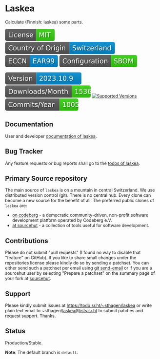 # Laskea

Calculate (Finnish: laskea) some parts.

[![License](docs/badges/license-spdx-mit.svg)](https://git.sr.ht/~sthagen/laskea/tree/default/item/LICENSE)
[![Country of Origin](docs/badges/country-of-origin-name-switzerland-neutral.svg)](https://git.sr.ht/~sthagen/laskea/tree/default/item/COUNTRY-OF-ORIGIN)
[![Export Classification Control Number (ECCN)](docs/badges/export-control-classification-number_eccn-ear99-neutral.svg)](https://git.sr.ht/~sthagen/laskea/tree/default/item/EXPORT-CONTROL-CLASSIFICATION-NUMBER)
[![Configuration](docs/badges/configuration-sbom.svg)](https://git.sr.ht/~sthagen/laskea/tree/default/item/docs/third-party/README.md)

[![Version](docs/badges/latest-release.svg)](https://pypi.python.org/pypi/laskea/)
[![Downloads](docs/badges/downloads-per-month.svg)](https://pepy.tech/project/laskea)
[![Supported Versions](https://img.shields.io/pypi/pyversions/laskea.svg?style=flat)](https://pypi.python.org/pypi/laskea/)
[![Maintenance Status](docs/badges/commits-per-year.svg)](https://git.sr.ht/~sthagen/laskea/log)

## Documentation

User and developer [documentation of laskea](https://codes.dilettant.life/docs/laskea).

## Bug Tracker

Any feature requests or bug reports shall go to the [todos of laskea](https://todo.sr.ht/~sthagen/laskea).

## Primary Source repository

The main source of `laskea` is on a mountain in central Switzerland.
We use distributed version control (git).
There is no central hub.
Every clone can become a new source for the benefit of all.
The preferred public clones of `laskea` are:

* [on codeberg](https://codeberg.org/sthagen/laskea) - a democratic community-driven, non-profit software development platform operated by Codeberg e.V.
* [at sourcehut](https://git.sr.ht/~sthagen/laskea) - a collection of tools useful for software development.

## Contributions

Please do not submit "pull requests" (I found no way to disable that "feature" on GitHub).
If you like to share small changes under the repositories license please kindly do so by sending a patchset.
You can either send such a patchset per email using [git send-email](https://git-send-email.io) or 
if you are a sourcehut user by selecting "Prepare a patchset" on the summary page of your fork at [sourcehut](https://git.sr.ht/).

## Support

Please kindly submit issues at https://todo.sr.ht/~sthagen/laskea or write plain text email to ~sthagen/laskea@lists.sr.ht to submit patches and request support. Thanks.

## Status

Production/Stable.

**Note**: The default branch is `default`.
